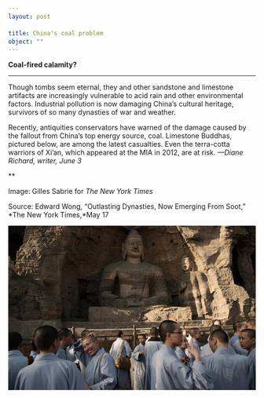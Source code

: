 ```yaml
---
layout: post

title: China's coal problem
object: ""
---
```

**Coal-fired calamity?**

****

Though tombs seem eternal, they and other sandstone and limestone artifacts are increasingly vulnerable to acid rain and other environmental factors. Industrial pollution is now damaging China’s cultural heritage, survivors of so many dynasties of war and weather.

Recently, antiquities conservators have warned of the damage caused by the fallout from China’s top energy source, coal. Limestone Buddhas, pictured below, are among the latest casualties. Even the terra-cotta warriors of Xi’an, which appeared at the MIA in 2012, are at risk. *—Diane Richard, writer, June 3*

**

Image: Gilles Sabrie for *The New York Times*

Source: Edward Wong, “Outlasting Dynasties, Now Emerging From Soot,” *The New York Times,*May 17

![](../images/14-06-3_46.23.1a-d_relicsEDIT-1.jpeg)
